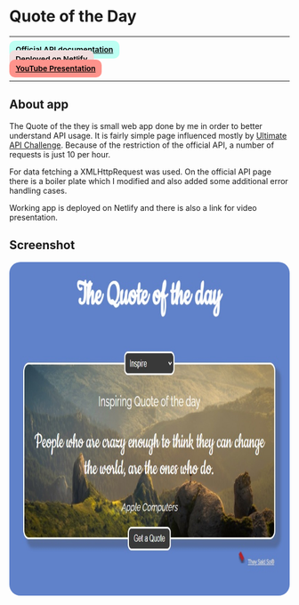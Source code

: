 # Quote of the Day

---

<div>
<a href="https://theysaidso.com/api/" target="_blank" rel="noopener noreferrer"
    style="padding:0.5rem 0.7rem;
    color: black;
    background: #BDFFF3;
    border-radius:10px;
    font-size:0.85rem;
    font-weight:600;">Official API documentation</a> <br/> 
<a href="#" target="_blank" rel="noopener noreferrer"
    style="padding:0.5rem 0.7rem;
    color: black;
    background: #F1DEDE;
    border-radius:10px;
    font-size:0.85rem;
    font-weight:600;">Deployed on Netlify</a> <br/> 
<a href="#" target="_blank" rel="noopener noreferrer"
    style="padding:0.5rem 0.7rem;
    color: black;
    background: #FE938C;
    border-radius:10px;
    font-size:0.85rem;
    font-weight:600;">YouTube Presentation</a> 
</div>

---

## About app

<p>The Quote of the they is small web app done by me in order to better understand API usage. It is fairly simple page influenced mostly by <a href="https://theultimateapichallenge.com/" target="_blank" rel="noopener noreferrer">Ultimate API Challenge</a>. Because of the restriction of the official API, a number of requests is just 10 per hour.</p>

<p>For data fetching a XMLHttpRequest was used. On the official API page there is a boiler plate which I modified and also added some additional error handling cases.</p>

<p>Working app is deployed on Netlify and there is also a link for video presentation.</p>

## Screenshot

<img src="/screenshot.jpg" height="600" style="border-radius:20px;margin-bottom:2rem;" />
